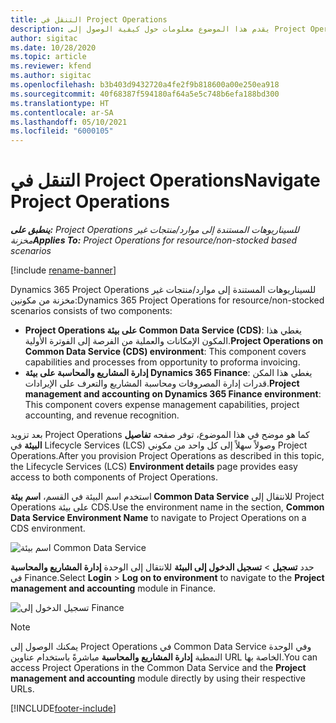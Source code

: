 ```yaml
---
title: التنقل في Project Operations
description: يقدم هذا الموضوع معلومات حول كيفية الوصول إلى Project Operations من Lifecycle Services.
author: sigitac
ms.date: 10/28/2020
ms.topic: article
ms.reviewer: kfend
ms.author: sigitac
ms.openlocfilehash: b3b403d9432720a4fe2f9b818600a00e250ea918
ms.sourcegitcommit: 40f68387f594180af64a5e5c748b6efa188bd300
ms.translationtype: HT
ms.contentlocale: ar-SA
ms.lasthandoff: 05/10/2021
ms.locfileid: "6000105"
---
```

# <a name="navigate-project-operations"></a><span data-ttu-id="67388-103">التنقل في Project Operations</span><span class="sxs-lookup"><span data-stu-id="67388-103">Navigate Project Operations</span></span>

<span data-ttu-id="67388-104">_**ينطبق على:** Project Operations للسيناريوهات المستندة إلى موارد/منتجات غير مخزنة‬_</span><span class="sxs-lookup"><span data-stu-id="67388-104">_**Applies To:** Project Operations for resource/non-stocked based scenarios_</span></span>

[!include [rename-banner](~/includes/cc-data-platform-banner.md)]

<span data-ttu-id="67388-105">Dynamics 365 Project Operations للسيناريوهات المستندة إلى موارد/منتجات غير مخزنة‬ من مكونين:</span><span class="sxs-lookup"><span data-stu-id="67388-105">Dynamics 365 Project Operations for resource/non-stocked scenarios consists of two components:</span></span> 

 - <span data-ttu-id="67388-106">**Project Operations على بيئة Common Data Service (CDS)**: يغطي هذا المكون الإمكانات والعملية من الفرصة إلى الفوترة الأولية.</span><span class="sxs-lookup"><span data-stu-id="67388-106">**Project Operations on Common Data Service (CDS) environment**: This component covers capabilities and processes from opportunity to proforma invoicing.</span></span> 
 - <span data-ttu-id="67388-107">**إدارة المشاريع والمحاسبة على بيئة Dynamics 365 Finance**: يغطي هذا المكن قدرات إدارة المصروفات ومحاسبة المشاريع والتعرف على الإيرادات.</span><span class="sxs-lookup"><span data-stu-id="67388-107">**Project management and accounting on Dynamics 365 Finance environment**: This component covers expense management capabilities, project accounting, and revenue recognition.</span></span> 

<span data-ttu-id="67388-108">بعد تزويد Project Operations كما هو موضح في هذا الموضوع، توفر صفحه **تفاصيل البيئة** في Lifecycle Services‏ (LCS) وصولاً سهلاً إلى كل واحد من مكوني Project Operations.</span><span class="sxs-lookup"><span data-stu-id="67388-108">After you provision Project Operations as described in this topic, the Lifecycle Services (LCS) **Environment details** page provides easy access to both components of Project Operations.</span></span>  

<span data-ttu-id="67388-109">استخدم اسم البيئة في القسم، **اسم بيئة Common Data Service** للانتقال إلى Project Operations على بيئة CDS.</span><span class="sxs-lookup"><span data-stu-id="67388-109">Use the environment name in the section, **Common Data Service Environment Name** to navigate to Project Operations on a CDS environment.</span></span> 

  ![اسم بيئة Common Data Service](./media/environment-name.PNG)

<span data-ttu-id="67388-111">حدد **تسجيل** > **تسجيل الدخول إلى البيئة** للانتقال إلى الوحدة **إدارة المشاريع والمحاسبة** في Finance.</span><span class="sxs-lookup"><span data-stu-id="67388-111">Select **Login** > **Log on to environment** to navigate to the **Project management and accounting** module in Finance.</span></span>  

   ![تسجيل الدخول إلى Finance](./media/environment-login.PNG)

> [!NOTE]
> <span data-ttu-id="67388-113">يمكنك الوصول إلى Project Operations في Common Data Service وفي الوحدة النمطية **إدارة المشاريع والمحاسبة** مباشرةً باستخدام عناوين URL الخاصة بها.</span><span class="sxs-lookup"><span data-stu-id="67388-113">You can access Project Operations in the Common Data Service and the **Project management and accounting** module directly by using their respective URLs.</span></span> 


[!INCLUDE[footer-include](../includes/footer-banner.md)]